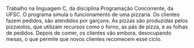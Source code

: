 Trabalho na linguagem C, da disciplina Programação Concorrente, da UFSC.
O programa simula o funcionamento de uma pizzaria. Os clientes fazem pedidos, são atendidos por garçons. As pizzas são produzidas pelos pizzaiolos, que utilizam recursos como o forno, as pás de pizza, e as folhas de pedidos. Depois de comer, os clientes vão embora, desocupando mesas, o que permite que novos clientes recomecem esse ciclo.
